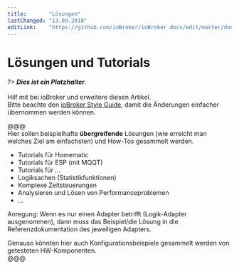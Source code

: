 ```yaml
---
title:       "Lösungen"
lastChanged: "13.09.2018"
editLink:    "https://github.com/ioBroker/ioBroker.docs/edit/master/docs/lib/README.md"
---
```


# Lösungen und Tutorials

?> ***Dies ist ein Platzhalter***. 
   <br><br>
   Hilf mit bei ioBroker und erweitere diesen Artikel.    
   Bitte beachte den [ioBroker Style Guide](dev/styleguidedoc), 
   damit die Änderungen einfacher übernommen werden können.

@@@  
Hier sollen beispielhafte **übergreifende** Lösungen (wie erreicht man welches 
Ziel am einfachsten) und How-Tos gesammelt werden.

* Tutorials für Homematic
* Tutorials für ESP (mit MQQT)
* Tutorials für ...
* Logiksachen (Statistikfunktionen)
* Komplexe Zeitsteuerungen
* Analysieren und Lösen von Performanceproblemen
* ...

Anregung:
Wenn es nur einen Adapter betrifft (Logik-Adapter ausgenommen), dann muss 
das Beispiel/die Lösung in die Referenzdokumentation des jeweiligen Adapters.

Genauso könnten hier auch Konfigurationsbeispiele gesammelt werden von 
getesteten HW-Komponenten.   
@@@
